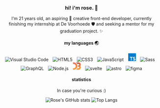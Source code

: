 <div id="toc" align="center">
  <h3>hi! i'm rose. 👋</h3>

I'm 21 years old, an aspiring 🌱 creative front-end developer, currently finishing my internship at De Voorhoede 🛡️ and seeking a mentor for my graduation project. ✨
  
<h4>my languages 🌏</h4>
<img alt="Visual Studio Code" width="26px" src="https://cdn.jsdelivr.net/gh/devicons/devicon/icons/vscode/vscode-original.svg" style="padding-right:10px;" />
<img  alt="HTML5" width="26px" src="https://cdn.jsdelivr.net/gh/devicons/devicon/icons/html5/html5-original.svg" style="padding-right:10px;" />
<img  alt="CSS3" width="26px" src="https://cdn.jsdelivr.net/gh/devicons/devicon/icons/css3/css3-original.svg" style="padding-right:10px;" />
<img  alt="JavaScript" width="26px" src="https://cdn.jsdelivr.net/gh/devicons/devicon/icons/javascript/javascript-original.svg" style="padding-right:10px;" />
<img src="https://raw.githubusercontent.com/devicons/devicon/master/icons/typescript/typescript-original.svg" alt="typescript" width="26" style="padding-right: 10px;"/>
<img alt="Sass" width="26px" src="https://cdn.jsdelivr.net/gh/devicons/devicon/icons/sass/sass-original.svg" style="padding-right:10px;" />
<img alt="GraphQL" width="26px" src="https://cdn.jsdelivr.net/gh/devicons/devicon/icons/graphql/graphql-plain.svg" style="padding-right:10px;" />
<img alt="Node.js" width="26px" src="https://cdn.jsdelivr.net/gh/devicons/devicon/icons/nodejs/nodejs-original.svg" style="padding-right:10px;" />
<img  src="https://raw.githubusercontent.com/devicons/devicon/master/icons/d3js/d3js-original.svg" alt="d3js" width="26" style="padding-right: 10px;"/>
<img  src="https://upload.wikimedia.org/wikipedia/commons/1/1b/Svelte_Logo.svg" alt="svelte" width="26" style="padding-right: 10px;"/>
<img  src="https://cdn.jsdelivr.net/gh/devicons/devicon/icons/astro/astro-original.svg" alt="astro" width="26" style="padding-right: 10px;"/>
<img src="https://www.vectorlogo.zone/logos/figma/figma-icon.svg" alt="figma" width="26"/>

<!--
- 🧠 I’m currently learning ...
- 👯 I’m looking to collaborate on ...
- 🤔 I’m looking for help with ...
- 💬 Ask me about ...
- 📫 How to reach me: ...
- 😄 Pronouns: ...
- ⚡ Fun fact: ...
-->
<br>

#### statistics 
In case you're curious :)

![Rose's GitHub stats](https://github-readme-stats.vercel.app/api?username=rosemulazada&show_icons=true&theme=dracula)
![Top Langs](https://github-readme-stats.vercel.app/api/top-langs/?username=rosemulazada&size_weight=0.5&count_weight=0.5&theme=dracula&langs_count=7&layout=compact)
</div>

